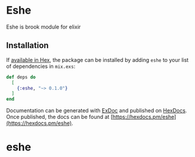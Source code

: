 # Eshe

Eshe is brook module for elixir

## Installation

If [available in Hex](https://hex.pm/docs/publish), the package can be installed
by adding `eshe` to your list of dependencies in `mix.exs`:

```elixir
def deps do
  [
    {:eshe, "~> 0.1.0"}
  ]
end
```

Documentation can be generated with [ExDoc](https://github.com/elixir-lang/ex_doc)
and published on [HexDocs](https://hexdocs.pm). Once published, the docs can
be found at [https://hexdocs.pm/eshe](https://hexdocs.pm/eshe).

# eshe
